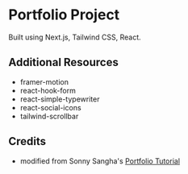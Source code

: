 # Portfolio Project

Built using Next.js, Tailwind CSS, React.

## Additional Resources
- framer-motion
- react-hook-form
- react-simple-typewriter
- react-social-icons
- tailwind-scrollbar

## Credits
- modified from Sonny Sangha's [Portfolio Tutorial](https://www.youtube.com/watch?v=urgi2iz9P6U)